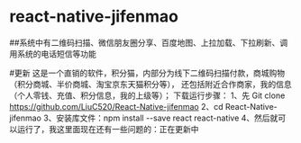 # react-native-jifenmao
##系统中有二维码扫描、微信朋友圈分享、百度地图、上拉加载、下拉刷新、调用系统的电话短信等功能

#更新
这是一个直销的软件，积分猫，内部分为线下二维码扫描付款，商城购物（积分商城、半价商城、淘宝京东天猫积分等），
还包括附近合作商家，我的信息（个人零钱、充值、积分信息，我的上级等）；
下载运行步骤：
1、先 Git clone https://github.com/LiuC520/React-Native-jifenmao
2、cd React-Native-jifenmao
3、安装库文件：npm install --save react react-native
4、然后就可以运行了，我这里面现在还有一些问题的：正在更新中
